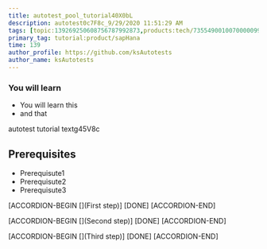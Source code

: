 ```yaml
---
title: autotest_pool_tutorial40X0bL
description: autotest0c7F8c_9/29/2020 11:51:29 AM
tags: [topic:139269250608756787992873,products:tech/73554900100700000996,tutorial:experience/advanced]
primary_tag: tutorial:product/sapHana
time: 139
author_profile: https://github.com/ksAutotests
author_name: ksAutotests
---
```

### You will learn
- You will learn this
- and that

autotest tutorial textg45V8c

## Prerequisites
- Prerequisute1
- Prerequisute2
- Prerequisute3

[ACCORDION-BEGIN [](First step)]
[DONE]
[ACCORDION-END]

[ACCORDION-BEGIN [](Second step)]
[DONE]
[ACCORDION-END]

[ACCORDION-BEGIN [](Third step)]
[DONE]
[ACCORDION-END]

